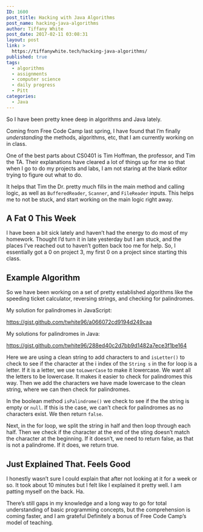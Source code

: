 ```yaml
---
ID: 1600
post_title: Hacking with Java Algorithms
post_name: hacking-java-algorithms
author: Tiffany White
post_date: 2017-02-11 03:08:31
layout: post
link: >
  https://tiffanywhite.tech/hacking-java-algorithms/
published: true
tags:
  - algorithms
  - assignments
  - computer science
  - daily progress
  - Pitt
categories:
  - Java
---
```

So I have been pretty knee deep in algorithms and Java lately.

Coming from Free Code Camp last spring, I have found that I’m finally *understanding* the methods, algorithms, etc, that I am currently working on in class.

One of the best parts about CS0401 is Tim Hoffman, the professor, and Tim the TA. Their explanations have cleared a lot of things up for me so that when I go to do my projects and labs, I am not staring at the blank editor trying to figure out what to do.

It helps that Tim the Dr. pretty much fills in the main method and calling logic, as well as `BufferedReader`, `Scanner`, and `FileReader` inputs. This helps me to not be stuck, and start working on the main logic right away.

## A Fat 0 This Week

I have been a bit sick lately and haven’t had the energy to do most of my homework. Thought I’d turn it in late yesterday but I am stuck, and the places I’ve reached out to haven’t gotten back too me for help. So, I essentially got a 0 on project 3, my first 0 on a project since starting this class.

## Example Algorithm

So we have been working on a set of pretty established algorithms like the speeding ticket calculator, reversing strings, and checking for palindromes.

My solution for palindromes in JavaScript:

https://gist.github.com/twhite96/a066072cd9194d249caa

My solutions for palindromes in Java:

https://gist.github.com/twhite96/288ed40c2d7bb9d1482a7ece3f1be164

Here we are using a clean string to add characters to and `isLetter()` to check to see if the character at the i index of the `String s` in the for loop is a letter. If it is a letter, we use `toLowerCase` to make it lowercase. We want all the letters to be lowercase. It makes it easier to check for palindromes this way. Then we add the characters we have made lowercase to the clean string, where we can then check for palindromes.

In the boolean method `isPalindrome()` we check to see if the the string is empty or `null`. If this is the case, we can’t check for palindromes as no characters exist. We then return `false`.

Next, in the for loop, we split the string in half and then loop through each half. Then we check if the character at the end of the sting doesn’t match the character at the beginning. If it doesn’t, we need to return false, as that is not a palindrome. If it does, we return true.

## Just Explained That. Feels Good

I honestly wasn’t sure I could explain that after not looking at it for a week or so. It took about 10 minutes but I felt like I explained it pretty well. I am patting myself on the back. Ha.

There’s still gaps in my knowledge and a long way to go for total understanding of basic programming concepts, but the comprehension is coming faster, and I am grateful Definitely a bonus of Free Code Camp’s model of teaching.